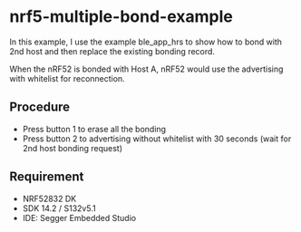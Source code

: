 # nrf5-multiple-bond-example

In this example, I use the example ble_app_hrs to show how to bond with 2nd host and then replace the existing bonding record.

When the nRF52 is bonded with Host A, nRF52 would use the advertising with whitelist for reconnection.  

## Procedure

* Press button 1 to erase all the bonding
* Press button 2 to advertising without whitelist with 30 seconds (wait for 2nd host bonding request)

## Requirement

* NRF52832 DK 
* SDK 14.2 / S132v5.1
* IDE: Segger Embedded Studio
